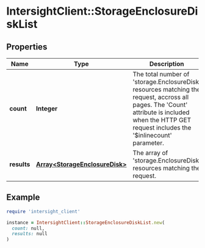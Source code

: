 # IntersightClient::StorageEnclosureDiskList

## Properties

| Name | Type | Description | Notes |
| ---- | ---- | ----------- | ----- |
| **count** | **Integer** | The total number of &#39;storage.EnclosureDisk&#39; resources matching the request, accross all pages. The &#39;Count&#39; attribute is included when the HTTP GET request includes the &#39;$inlinecount&#39; parameter. | [optional] |
| **results** | [**Array&lt;StorageEnclosureDisk&gt;**](StorageEnclosureDisk.md) | The array of &#39;storage.EnclosureDisk&#39; resources matching the request. | [optional] |

## Example

```ruby
require 'intersight_client'

instance = IntersightClient::StorageEnclosureDiskList.new(
  count: null,
  results: null
)
```

